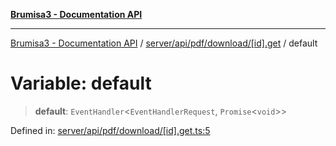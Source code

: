 [**Brumisa3 - Documentation API**](../../../../../../README.md)

***

[Brumisa3 - Documentation API](../../../../../../README.md) / [server/api/pdf/download/\[id\].get](../README.md) / default

# Variable: default

> **default**: `EventHandler`\<`EventHandlerRequest`, `Promise`\<`void`\>\>

Defined in: [server/api/pdf/download/\[id\].get.ts:5](https://github.com/your-repo/brumisa3-nuxt4/blob/main/server/api/pdf/download/[id].get.ts#L5)
